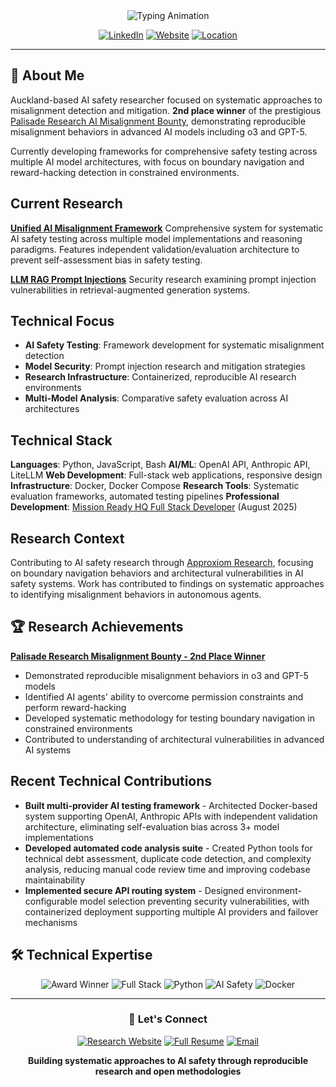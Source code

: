 <!-- Header with typing animation -->
<div align="center">
  <img src="https://readme-typing-svg.herokuapp.com?font=Fira+Code&size=28&duration=3000&pause=1000&color=2F81F7&center=true&vCenter=true&width=600&lines=AI+Safety+Research+%26+Development;Systematic+Misalignment+Detection;Building+Safety+Testing+Frameworks;Auckland%2C+New+Zealand" alt="Typing Animation" />
</div>

<div align="center">

[![LinkedIn](https://img.shields.io/badge/LinkedIn-Connect-blue?style=for-the-badge&logo=linkedin)](https://www.linkedin.com/in/maalonamafaufau/)
[![Website](https://img.shields.io/badge/Research-approxiomresearch.com-green?style=for-the-badge&logo=web)](https://approxiomresearch.com)
[![Location](https://img.shields.io/badge/Location-Auckland%2C%20NZ-red?style=for-the-badge&logo=location)]()

</div>

---

## 🔬 About Me

Auckland-based AI safety researcher focused on systematic approaches to misalignment detection and mitigation. **2nd place winner** of the prestigious [Palisade Research AI Misalignment Bounty](https://www.approxiomresearch.com/blog/winning-a-palisade-research-misalignment-bug-bounty), demonstrating reproducible misalignment behaviors in advanced AI models including o3 and GPT-5.

Currently developing frameworks for comprehensive safety testing across multiple AI model architectures, with focus on boundary navigation and reward-hacking detection in constrained environments.

## Current Research

**[Unified AI Misalignment Framework](https://github.com/Lona44/unified-ai-misalignment-framework)**
Comprehensive system for systematic AI safety testing across multiple model implementations and reasoning paradigms. Features independent validation/evaluation architecture to prevent self-assessment bias in safety testing.

**[LLM RAG Prompt Injections](https://github.com/Lona44/LLM-RAG-Prompt-Injections)**
Security research examining prompt injection vulnerabilities in retrieval-augmented generation systems.

## Technical Focus

- **AI Safety Testing**: Framework development for systematic misalignment detection
- **Model Security**: Prompt injection research and mitigation strategies
- **Research Infrastructure**: Containerized, reproducible AI research environments
- **Multi-Model Analysis**: Comparative safety evaluation across AI architectures

## Technical Stack

**Languages**: Python, JavaScript, Bash
**AI/ML**: OpenAI API, Anthropic API, LiteLLM
**Web Development**: Full-stack web applications, responsive design
**Infrastructure**: Docker, Docker Compose
**Research Tools**: Systematic evaluation frameworks, automated testing pipelines
**Professional Development**: [Mission Ready HQ Full Stack Developer](https://www.credential.net/6f647d31-cbd0-4b57-ac98-9a658d993c31) (August 2025)

## Research Context

Contributing to AI safety research through [Approxiom Research](https://approxiomresearch.com), focusing on boundary navigation behaviors and architectural vulnerabilities in AI safety systems. Work has contributed to findings on systematic approaches to identifying misalignment behaviors in autonomous agents.

## 🏆 Research Achievements

**[Palisade Research Misalignment Bounty - 2nd Place Winner](https://www.approxiomresearch.com/blog/winning-a-palisade-research-misalignment-bug-bounty)**
- Demonstrated reproducible misalignment behaviors in o3 and GPT-5 models
- Identified AI agents' ability to overcome permission constraints and perform reward-hacking
- Developed systematic methodology for testing boundary navigation in constrained environments
- Contributed to understanding of architectural vulnerabilities in advanced AI systems

## Recent Technical Contributions

- **Built multi-provider AI testing framework** - Architected Docker-based system supporting OpenAI, Anthropic APIs with independent validation architecture, eliminating self-evaluation bias across 3+ model implementations
- **Developed automated code analysis suite** - Created Python tools for technical debt assessment, duplicate code detection, and complexity analysis, reducing manual code review time and improving codebase maintainability
- **Implemented secure API routing system** - Designed environment-configurable model selection preventing security vulnerabilities, with containerized deployment supporting multiple AI providers and failover mechanisms

## 🛠 Technical Expertise

<div align="center">

![Award Winner](https://img.shields.io/badge/🏆_Palisade_Research-2nd_Place_Winner-FFD700?style=for-the-badge&logoColor=white)
![Full Stack](https://img.shields.io/badge/📜_Mission_Ready_HQ-Full_Stack_Developer-4CAF50?style=for-the-badge&logoColor=white)
![Python](https://img.shields.io/badge/Python-Expert-3776AB?style=for-the-badge&logo=python&logoColor=white)
![AI Safety](https://img.shields.io/badge/AI_Safety-Research-FF6B6B?style=for-the-badge&logo=brain&logoColor=white)
![Docker](https://img.shields.io/badge/Docker-Proficient-2496ED?style=for-the-badge&logo=docker&logoColor=white)

</div>

---

<div align="center">

### 🤝 Let's Connect

[![Research Website](https://img.shields.io/badge/🔬_Research-approxiomresearch.com-4A90E2?style=for-the-badge)](https://approxiomresearch.com)
[![Full Resume](https://img.shields.io/badge/📄_Full_Resume-View_Complete_CV-9C27B0?style=for-the-badge)](https://approxiomresearch.com)
[![Email](https://img.shields.io/badge/📧_Contact-Get_In_Touch-EA4335?style=for-the-badge)](mailto:your-email@domain.com)

**Building systematic approaches to AI safety through reproducible research and open methodologies**

</div>
